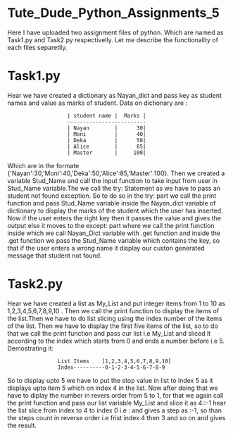 # **Tute_Dude_Python_Assignments_5**
Here I have uploaded two assignment files of python. Which are named as Task1.py and Task2.py respectivelly. Let me describe the functionality of each files separetlly.

#         **Task1.py**
Hear we have created a dictionary as Nayan_dict and pass key as student names and value as marks of student.
Data on dictionary are :

                       | student name |  Marks | 
                       -------------------------
                       | Nayan        |      30|
                       | Moni         |      40|
                       | Deka         |      50|
                       | Alice        |      85|
                       | Master       |     100|
                       
Which are in the formate {'Nayan':30,'Moni':40,'Deka':50,'Alice':85,'Master':100}. Then we created a variable Stud_Name and call the input function to take input from user in Stud_Name variable.The we call the try:  Statement as we have to pass an student not found exception. So to do so in the try: part we call the print function and pass Stud_Name variable inside the Nayan_dict variable of dictionary to display the marks of the student which the user has inserted. Now if the user enters the right key then it passes the value and gives the output else it moves to the except: part where we call the print function inside which we call Nayan_Dict variable with .get function and inside the .get function we pass the Stud_Name variable which contains the key, so that if the user enters a wrong name it display our custon generated message that student not found.

#         **Task2.py**
Hear we have created a list as My_List and put integer items from 1 to 10 as 1,2,3,4,5,6,7,8,9,10 . Then we call the print function to display the items of the list.Then we have to do list slicing using the index number of the items of the list. Then we have to display the first five items of the list, so to do that we call the print function and pass our list i.e My_List and sliced it according to the index which starts from 0 and ends a number before i.e 5. Demostrating it:

                    List Items    [1,2,3,4,5,6,7,8,9,10]
                    Index----------0-1-2-3-4-5-6-7-8-9

So to display upto 5  we have to put the stop value in list to index 5 as it displays upto item 5 which on index 4 in the list. Now after doing that we have to diplay the number in revers order from 5 to 1, for that we again call the print function and pass our list variable My_List and slice it as 4::-1 hear the list slice from index to 4 to index 0 i.e : and gives a step as :-1, so than the steps count in reverse order i.e frist index 4 then 3 and so on and gives the result.


